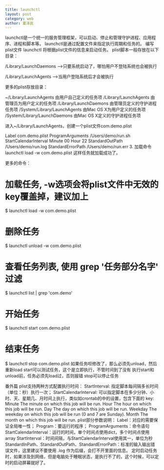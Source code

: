 ```yaml
---
title: launchctl
layout: post
category: web
author: 夏泽民
---
```

launchctl是一个统一的服务管理框架，可以启动、停止和管理守护进程、应用程序、进程和脚本等。
launchctl是通过配置文件来指定执行周期和任务的。
编写plist文件
launchctl 将根据plist文件的信息来启动任务。
plist脚本一般存放在以下目录：

/Library/LaunchDaemons -->只要系统启动了，哪怕用户不登陆系统也会被执行

/Library/LaunchAgents -->当用户登陆系统后才会被执行

更多的plist存放目录：

~/Library/LaunchAgents 由用户自己定义的任务项
/Library/LaunchAgents 由管理员为用户定义的任务项
/Library/LaunchDaemons 由管理员定义的守护进程任务项
/System/Library/LaunchAgents 由Mac OS X为用户定义的任务项
/System/Library/LaunchDaemons 由Mac OS X定义的守护进程任务项

进入~/Library/LaunchAgents，创建一个plist文件com.demo.plist

<?xml version="1.0" encoding="UTF-8"?>
<!DOCTYPE plist PUBLIC "-//Apple//DTD PLIST 1.0//EN" "http://www.apple.com/DTDs/PropertyList-1.0.dtd">
<plist version="1.0">
<dict>
  <!-- Label唯一的标识 -->
  <key>Label</key>
  <string>com.demo.plist</string>
  <!-- 指定要运行的脚本 -->
  <key>ProgramArguments</key>
  <array>
    <string>/Users/demo/run.sh</string>
  </array>
  <!-- 指定要运行的时间 -->
  <key>StartCalendarInterval</key>
  <dict>
        <key>Minute</key>
        <integer>00</integer>
        <key>Hour</key>
        <integer>22</integer>
  </dict>
<!-- 标准输出文件 -->
<key>StandardOutPath</key>
<string>/Users/demo/run.log</string>
<!-- 标准错误输出文件，错误日志 -->
<key>StandardErrorPath</key>
<string>/Users/demo/run.err</string>
</dict>
</plist>
3. 加载命令
launchctl load -w com.demo.plist
这样任务就加载成功了。

更多的命令：

# 加载任务, -w选项会将plist文件中无效的key覆盖掉，建议加上
$ launchctl load -w com.demo.plist

# 删除任务
$ launchctl unload -w com.demo.plist

# 查看任务列表, 使用 grep '任务部分名字' 过滤
$ launchctl list | grep 'com.demo'

# 开始任务
$ launchctl start  com.demo.plist

# 结束任务
$ launchctl stop   com.demo.plist
如果任务呗修改了，那么必须先unload，然后重新load
start可以测试任务，这个是立即执行，不管时间到了没有
执行start和unload前，任务必须先load过，否则报错
stop可以停止任务

番外篇
plist支持两种方式配置执行时间：
StartInterval: 指定脚本每间隔多长时间（单位：秒）执行一次；
StartCalendarInterval: 可以指定脚本在多少分钟、小时、天、星期几、月时间上执行，类似如crontab的中的设置，包含下面的 key:
Minute <integer>
The minute on which this job will be run.
Hour <integer>
The hour on which this job will be run.
Day <integer>
The day on which this job will be run.
Weekday <integer>
The weekday on which this job will be run (0 and 7 are Sunday).
Month <integer>
The month on which this job will be run.
plist部分参数说明：
Label：对应的需要保证全局唯一性；
Program：要运行的程序；
ProgramArguments：命令语句
StartCalendarInterval：运行的时间，单个时间点使用dict，多个时间点使用 array <dict>
StartInterval：时间间隔，与StartCalendarInterval使用其一，单位为秒
StandardInPath、StandardOutPath、StandardErrorPath：标准的输入输出错误文件，这里建议不要使用 .log 作为后缀，会打不开里面的信息。
定时启动任务时，如果涉及到网络，但是电脑处于睡眠状态，是执行不了的，这个时候，可以定时的启动屏幕就好了。

<!-- more -->
